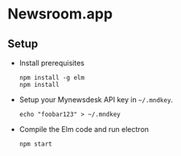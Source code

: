 Newsroom.app
============

Setup
-----

* Install prerequisites

    ```
    npm install -g elm
    npm install
    ```

* Setup your Mynewsdesk API key in `~/.mndkey`.

    ```
    echo "foobar123" > ~/.mndkey
    ```

* Compile the Elm code and run electron

    ```
    npm start
    ```
